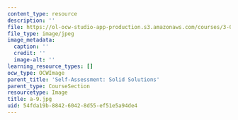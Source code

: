 ```yaml
---
content_type: resource
description: ''
file: https://ol-ocw-studio-app-production.s3.amazonaws.com/courses/3-091sc-introduction-to-solid-state-chemistry-fall-2010/54fda19b884260428d55ef51e5a94de4_a-9.jpg
file_type: image/jpeg
image_metadata:
  caption: ''
  credit: ''
  image-alt: ''
learning_resource_types: []
ocw_type: OCWImage
parent_title: 'Self-Assessment: Solid Solutions'
parent_type: CourseSection
resourcetype: Image
title: a-9.jpg
uid: 54fda19b-8842-6042-8d55-ef51e5a94de4
---
```


